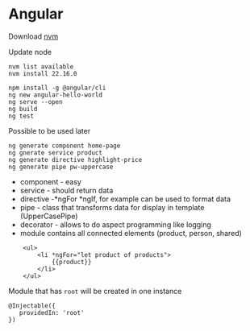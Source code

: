 # Angular

Download [nvm](https://stackoverflow.com/questions/8191459/how-do-i-update-node-js)

Update node

```shell
nvm list available
nvm install 22.16.0
```

```shell
npm install -g @angular/cli
ng new angular-hello-world
ng serve --open
ng build
ng test
```

Possible to be used later

```shell
ng generate component home-page
ng gnerate service product
ng generate directive highlight-price
ng generate pipe pw-uppercase
```

- component - easy
- service - should return data
- directive -*ngFor *ngIf, for example can be used to format data
- pipe - class that transforms data for display in template (UpperCasePipe)
- decorator - allows to do aspect programming like logging
- module contains all connected elements (product, person, shared)

```angular
    <ul>
        <li *ngFor="let product of products">
            {{product}}
        </li>
    </ul>
```

Module that has ```root``` will be created in one instance
```
@Injectable({
   providedIn: 'root'
})

```

